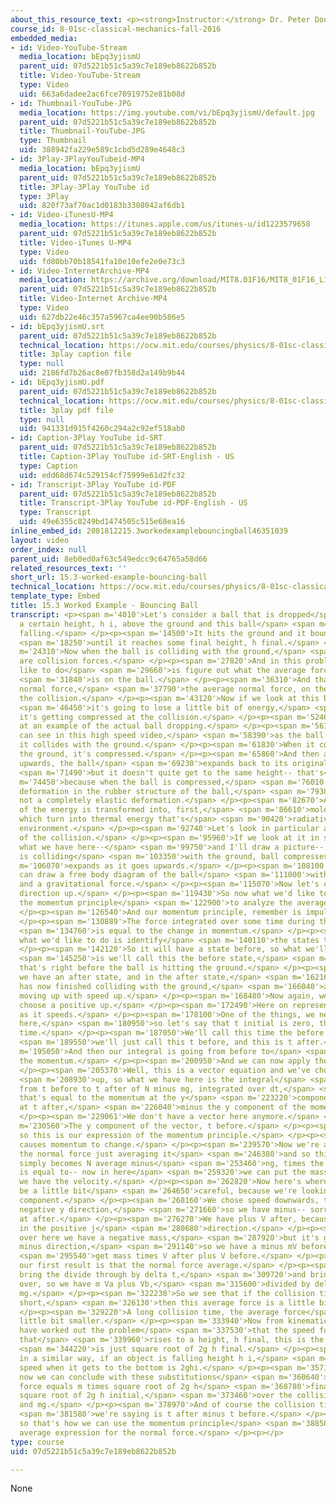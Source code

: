 ```yaml
---
about_this_resource_text: <p><strong>Instructor:</strong> Dr. Peter Dourmashkin</p>
course_id: 8-01sc-classical-mechanics-fall-2016
embedded_media:
- id: Video-YouTube-Stream
  media_location: bEpq3yjismU
  parent_uid: 07d5221b51c5a39c7e189eb8622b852b
  title: Video-YouTube-Stream
  type: Video
  uid: 663a6dadee2ac6fce70919752e81b08d
- id: Thumbnail-YouTube-JPG
  media_location: https://img.youtube.com/vi/bEpq3yjismU/default.jpg
  parent_uid: 07d5221b51c5a39c7e189eb8622b852b
  title: Thumbnail-YouTube-JPG
  type: Thumbnail
  uid: 388942fa229e589c1cbd5d289e4648c3
- id: 3Play-3PlayYouTubeid-MP4
  media_location: bEpq3yjismU
  parent_uid: 07d5221b51c5a39c7e189eb8622b852b
  title: 3Play-3Play YouTube id
  type: 3Play
  uid: 820f73af70ac1d0183b3308042af6db1
- id: Video-iTunesU-MP4
  media_location: https://itunes.apple.com/us/itunes-u/id1223579658
  parent_uid: 07d5221b51c5a39c7e189eb8622b852b
  title: Video-iTunes U-MP4
  type: Video
  uid: fd80bb70b18541fa10e10efe2e0e73c3
- id: Video-InternetArchive-MP4
  media_location: https://archive.org/download/MIT8.01F16/MIT8_01F16_L15v03_360p.mp4
  parent_uid: 07d5221b51c5a39c7e189eb8622b852b
  title: Video-Internet Archive-MP4
  type: Video
  uid: 627db22e46c357a5967ca4ee90b586e5
- id: bEpq3yjismU.srt
  parent_uid: 07d5221b51c5a39c7e189eb8622b852b
  technical_location: https://ocw.mit.edu/courses/physics/8-01sc-classical-mechanics-fall-2016/week-5-momentum-and-impulse/15.3-worked-example-bouncing-ball/15.3-worked-example-bouncing-ball/bEpq3yjismU.srt
  title: 3play caption file
  type: null
  uid: 2186fd7b26ac8e07fb358d2a149b9b44
- id: bEpq3yjismU.pdf
  parent_uid: 07d5221b51c5a39c7e189eb8622b852b
  technical_location: https://ocw.mit.edu/courses/physics/8-01sc-classical-mechanics-fall-2016/week-5-momentum-and-impulse/15.3-worked-example-bouncing-ball/15.3-worked-example-bouncing-ball/bEpq3yjismU.pdf
  title: 3play pdf file
  type: null
  uid: 941331d915f4260c294a2c92ef518ab0
- id: Caption-3Play YouTube id-SRT
  parent_uid: 07d5221b51c5a39c7e189eb8622b852b
  title: Caption-3Play YouTube id-SRT-English - US
  type: Caption
  uid: edd68d674c529154cf75999e61d2fc32
- id: Transcript-3Play YouTube id-PDF
  parent_uid: 07d5221b51c5a39c7e189eb8622b852b
  title: Transcript-3Play YouTube id-PDF-English - US
  type: Transcript
  uid: 49e6355c8249bd1474505c515e68ea16
inline_embed_id: 2081812215.3workedexamplebouncingball46351039
layout: video
order_index: null
parent_uid: 8eb0ed0af63c549edcc9c64765a58d66
related_resources_text: ''
short_url: 15.3-worked-example-bouncing-ball
technical_location: https://ocw.mit.edu/courses/physics/8-01sc-classical-mechanics-fall-2016/week-5-momentum-and-impulse/15.3-worked-example-bouncing-ball/15.3-worked-example-bouncing-ball
template_type: Embed
title: 15.3 Worked Example - Bouncing Ball
transcript: <p><span m='4010'>Let's consider a ball that is dropped</span> <span m='7220'>from
  a certain height, h i, above the ground and this ball</span> <span m='13160'>is
  falling.</span> </p><p><span m='14500'>It hits the ground and it bounces up</span>
  <span m='18250'>until it reaches some final height, h final.</span> </p><p><span
  m='24310'>Now when the ball is colliding with the ground,</span> <span m='26390'>there
  are collision forces.</span> </p><p><span m='27820'>And in this problem what we
  like to do</span> <span m='29660'>is figure out what the average force of the ground</span>
  <span m='31840'>is on the ball.</span> </p><p><span m='36310'>And that will be the
  normal force,</span> <span m='37790'>the average normal force, on the ball during
  the collision.</span> </p><p><span m='43120'>Now if we look at this ball dropping,</span>
  <span m='46450'>it's going to lose a little bit of energy,</span> <span m='50020'>because
  it's getting compressed at the collision.</span> </p><p><span m='52460'>Let's look
  at an example of the actual ball dropping.</span> </p><p><span m='56180'>As you
  can see in this high speed video,</span> <span m='58390'>as the ball falls down,
  it collides with the ground.</span> </p><p><span m='61830'>When it collides with
  the ground, it's compressed.</span> </p><p><span m='65860'>And then as it rebounds
  upwards, the ball</span> <span m='69230'>expands back to its original shape,</span>
  <span m='71490'>but it doesn't quite get to the same height-- that's</span> <span
  m='74450'>because when the ball is compressed,</span> <span m='76010'>there's some
  deformation in the rubber structure of the ball,</span> <span m='79380'>and it's
  not a completely elastic deformation.</span> </p><p><span m='82670'>And so some
  of the energy is transformed into, first,</span> <span m='86610'>molecular motions,
  which turn into thermal energy that's</span> <span m='90420'>radiative into the
  environment.</span> </p><p><span m='92740'>Let's look in particular at the details
  of the collision.</span> </p><p><span m='95960'>If we look at it in slow motion
  what we have here--</span> <span m='99750'>and I'll draw a picture-- as the ball
  is colliding</span> <span m='103350'>with the ground, ball compresses,</span> <span
  m='106070'>expands as it goes upwards.</span> </p><p><span m='108100'>And so we
  can draw a free body diagram of the ball</span> <span m='111000'>with a normal force
  and a gravitational force.</span> </p><p><span m='115070'>Now let's choose our positive
  direction up.</span> </p><p><span m='119430'>So now what we'd like to do is apply
  the momentum principle</span> <span m='122900'>to analyze the average normal force.</span>
  </p><p><span m='126540'>And our momentum principle, remember is impulse.</span>
  </p><p><span m='130889'>The force integrated over some time during the collision</span>
  <span m='134760'>is equal to the change in momentum.</span> </p><p><span m='137620'>So
  what we'd like to do is identify</span> <span m='140110'>the states that are relevant.</span>
  </p><p><span m='142120'>So it will have a state before, so what we'll do</span>
  <span m='145250'>is we'll call this the before state,</span> <span m='148370'>and
  that's right before the ball is hitting the ground.</span> </p><p><span m='154240'>And
  we have an after state, and in the after state,</span> <span m='162160'>the ball
  has now finished colliding with the ground,</span> <span m='166040'>and it's now
  moving up with speed up.</span> </p><p><span m='168480'>Now again, we're going to
  choose a positive up.</span> </p><p><span m='172490'>Here on representing things
  as it speeds.</span> </p><p><span m='178100'>One of the things, we need some times
  here,</span> <span m='180950'>so let's say that t initial is zero, this is our final
  time.</span> </p><p><span m='187050'>We'll call this time the before time,</span>
  <span m='189550'>we'll just call this t before, and this is t after.</span> </p><p><span
  m='195050'>And then our integral is going from before to</span> <span m='198690'>after
  the momentum.</span> </p><p><span m='200950'>And we can now apply the momentum principle.</span>
  </p><p><span m='205370'>Well, this is a vector equation and we've chosen unit vectors</span>
  <span m='208930'>up, so what we have here is the integral</span> <span m='212300'>of
  from t before to t after of N minus mg, integrated over dt,</span> <span m='220250'>and
  that's equal to the momentum at the y</span> <span m='223220'>component of the momentum
  at t after,</span> <span m='226040'>minus the y component of the momentum.</span>
  </p><p><span m='229061'>We don't have a vector here anymore.</span> </p><p><span
  m='230560'>The y component of the vector, t before.</span> </p><p><span m='234329'>And
  so this is our expression of the momentum principle.</span> </p><p><span m='237130'>Impulse
  causes momentum to change.</span> </p><p><span m='239570'>Now we're assuming that
  the normal force just averaging it</span> <span m='246380'>and so this intregral
  simply becomes N average minus</span> <span m='253460'>ng, times the time of collision,
  is equal to-- now in here</span> <span m='259320'>we can put the mass of the ball,
  we have the velocity.</span> </p><p><span m='262820'>Now here's where we have to
  be a little bit</span> <span m='264650'>careful, because we're looking at the y
  component.</span> </p><p><span m='268160'>We chose speed downwards, that's in the
  negative y direction,</span> <span m='271660'>so we have minus-- sorry, we're looking
  at after.</span> </p><p><span m='276270'>We have plus V after, because this is going
  in the positive j</span> <span m='280680'>direction.</span> </p><p><span m='282500'>And
  over here we have a negative mass,</span> <span m='287920'>but it's going in the
  minus direction,</span> <span m='291140'>so we have a minus mV before, and so we</span>
  <span m='295540'>get mass times V after plus V before.</span> </p><p><span m='300170'>So
  our first result is that the normal force average.</span> </p><p><span m='306610'>Let's
  bring the divide through by delta t,</span> <span m='309720'>and bring the Ng term
  over, so we have m Va plus Vb,</span> <span m='315600'>divided by delta t, plus
  mg.</span> </p><p><span m='322230'>So we see that if the collision time is very
  short,</span> <span m='326130'>then this average force is a little bit bigger.</span>
  </p><p><span m='329220'>A long collision time, the average force</span> <span m='331910'>a
  little bit smaller.</span> </p><p><span m='333940'>Now from kinematics, we already
  have worked out the problem</span> <span m='337530'>that the speed for an object
  that</span> <span m='339960'>rises to a height, h final, this is the velocity afterwards,</span>
  <span m='344220'>is just square root of 2g h final.</span> </p><p><span m='347790'>And
  in a similar way, if an object is falling height h i,</span> <span m='352500'>the
  speed when it gets to the bottom is 2ghi.</span> </p><p><span m='357140'>And so
  now we can conclude with these substitutions</span> <span m='360640'>that the average
  force equals m times square root of 2g h</span> <span m='368780'>final, plus the
  square root of 2g h initial,</span> <span m='373460'>over the collision time, plus
  and mg.</span> </p><p><span m='378970'>And of course the collision time,</span>
  <span m='381580'>we're saying is t after minus t before.</span> </p><p><span m='385750'>And
  so that's how we can use the momentum principle</span> <span m='388580'>to get an
  average expression for the normal force.</span> </p><p></p>
type: course
uid: 07d5221b51c5a39c7e189eb8622b852b

---
```

None